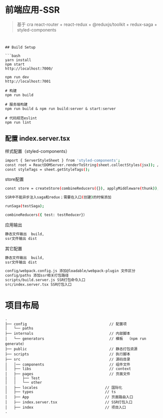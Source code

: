 # 前端应用-SSR

> 基于 cra
> react-router + react-redux + @reduxjs/toolkit + redux-saga + styled-components

````


## Build Setup

```bash
yarn install
npm start
http://localhost:7000/

npm run dev 
http://localhost:7001

# 构建
npm run build

# 服务端构建
npm run build & npm run build:server & start:server

# 代码规范eslint
npm run lint

````

## 配置 index.server.tsx
样式配置（styled-components）

```bash
import { ServerStyleSheet } from 'styled-components';
const root = ReactDOMServer.renderToString(sheet.collectStyles(jsx)); // renderToString 渲染
const styleTags = sheet.getStyleTags();
```


store配置

```bash
const store = createStore(combineReducers({}), applyMiddleware(thunk));

SSR中不能异步注入saga和redux；需要在入口(创建)的时候添加

runSaga(testSaga);

combineReducers({ test: testReducer}）
```

应用输出

```bash
静态文件输出  build,
ssr文件输出 dist

```

其它配置
```bash
静态文件输出  build,
ssr文件输出 dist

config/webpack.config.js 添加@loadable/webpack-plugin 文件区分
config/paths 添加ssr相关打包路径
scripts/build.server.js SSR打包命令入口
src/index.server.tsx SSR打包入口

```
  



# 项目布局

```
.
├── config                                      // 配置项
│   └── paths                       
├── internals                                   // 内部脚本
│   └── generators                              // 模板  （npm run generate）
├── public                                      // 静态打包资源
├── scripts                                     // 执行脚本
├── src                                         // 源码目录
│   │── components                              // 组件文件
│   ├── libs                                    // context
│   ├── pages                                   // 页面文件
|   |   ├── Test
│   │   └── other
│   ├── locales                               // 国际化
│   ├── types                                 // ts
│   ├── App                                   // 页面路由入口
│   ├── index.server.tsx                      // SSR打包入口
│   ├── index                                 // 项目入口
.

```
